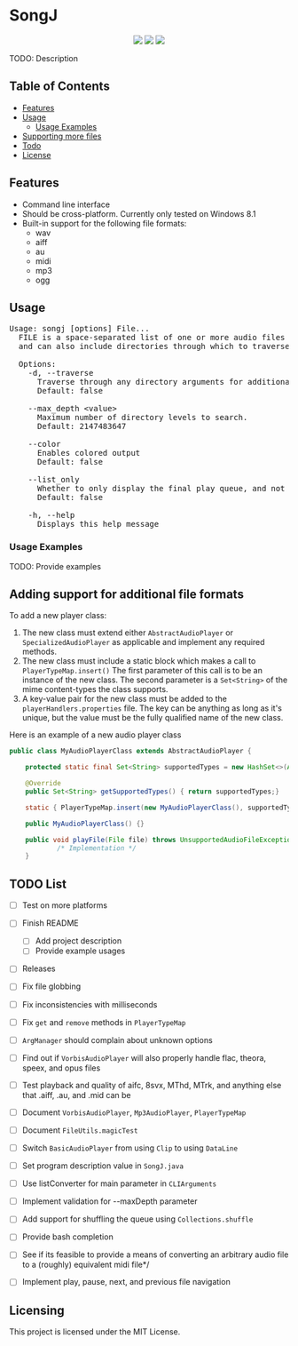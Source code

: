 SongJ
=====
<p align="center">
	<a href="LICENSE.md"><img src="https://badgen.net/badge/license/MIT/blue"></a>
    <img src="https://badgen.net/github/release/StaticPH/SongJ/">
    <img src="https://img.shields.io/github/downloads/StaticPH/SongJ/total">
</p>
TODO: Description

## Table of Contents
 - [Features](#features)
 - [Usage](#usage)
    - [Usage Examples](#usage-examples)
 - [Supporting more files](#adding-support-for-additional-file-formats)
 - [Todo](#todo-list)
 - [License](#licensing)

## Features
* Command line interface
* Should be cross-platform. Currently only tested on Windows 8.1
* Built-in support for the following file formats: 
    * wav
    * aiff
    * au
    * midi
    * mp3
    * ogg

## Usage
<pre>
Usage: songj [options] File...
  FILE is a space-separated list of one or more audio files to try playing, 
  and can also include directories through which to traverse for audio files.
  
  Options:
    -d, --traverse
      Traverse through any directory arguments for additional audio files to play.
      Default: false
    
    --max_depth &lt;value&gt;
      Maximum number of directory levels to search.
      Default: 2147483647
    
    --color
      Enables colored output
      Default: false
    
    --list_only
      Whether to only display the final play queue, and not attempt to play anything.
      Default: false
      
    -h, --help
      Displays this help message
</pre>
      
### Usage Examples
TODO: Provide examples

## Adding support for additional file formats

To add a new player class:
1.  The new class must extend either `AbstractAudioPlayer` or `SpecializedAudioPlayer` as applicable
    and implement any required methods.
2.  The new class must include a static block which makes a call to `PlayerTypeMap.insert()`
    The first parameter of this call is to be an instance of the new class.
    The second parameter is a `Set<String>` of the mime content-types the class supports.
3.  A key-value pair for the new class must be added to the `playerHandlers.properties` file.
    The key can be anything as long as it's unique, but the value must be the fully qualified name of the new class.

Here is an example of a new audio player class
```java
public class MyAudioPlayerClass extends AbstractAudioPlayer {

    protected static final Set<String> supportedTypes = new HashSet<>(Arrays.asList("TYPE1", "TYPE2"));

	@Override
	public Set<String> getSupportedTypes() { return supportedTypes;}

	static { PlayerTypeMap.insert(new MyAudioPlayerClass(), supportedTypes);}

	public MyAudioPlayerClass() {}

	public void playFile(File file) throws UnsupportedAudioFileException {
            /* Implementation */
	}
```


## TODO List
 - [ ] Test on more platforms
 - [ ] Finish README
    - [ ] Add project description
    - [ ] Provide example usages 
 - [ ] Releases
 
 - [ ] Fix file globbing
 - [ ] Fix inconsistencies with milliseconds
 - [ ] Fix `get` and `remove` methods in `PlayerTypeMap`
 - [ ] `ArgManager` should complain about unknown options
 
 - [ ] Find out if `VorbisAudioPlayer` will also properly handle flac, theora, speex, and opus files
 - [ ] Test playback and quality of aifc, 8svx, MThd, MTrk, and anything else that .aiff, .au, and .mid can be
 - [ ] Document `VorbisAudioPlayer`, `Mp3AudioPlayer`, `PlayerTypeMap`
 - [ ] Document `FileUtils.magicTest`
 
 - [ ] Switch `BasicAudioPlayer` from using `Clip` to using `DataLine`
 - [ ] Set program description value in `SongJ.java`
 - [ ] Use listConverter for main parameter in `CLIArguments`
 - [ ] Implement validation for --maxDepth parameter
 
 - [ ] Add support for shuffling the queue using `Collections.shuffle`
 - [ ] Provide bash completion
 - [ ] See if its feasible to provide a means of converting an arbitrary audio file to a (roughly) equivalent midi file*/
 - [ ] Implement play, pause, next, and previous file navigation
  
 
## Licensing
This project is licensed under the MIT License.